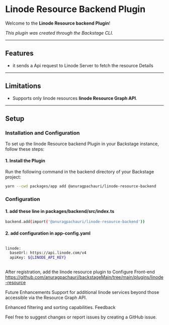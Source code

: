 # Linode Resource Backend Plugin

Welcome to the **Linode Resource backend Plugin**!

_This plugin was created through the Backstage CLI._

---

## Features

- it sends a Api request to Linode Server to fetch the resource Details

---

## Limitations

- Supports only linode resources **linode Resource Graph API**.

---

## Setup

### Installation and Configuration

To set up the linode Resource backend Plugin in your Backstage instance, follow these steps:

#### 1. Install the Plugin

Run the following command in the backend directory of your Backstage project:

```bash
yarn --cwd packages/app add @anuragpachauri/linode-resource-backend
```

### Configuration

#### 1. add these line in packages/backend/src/index.ts

```bash
backend.add(import('@anuragpachauri/linode-resource-backend'))
```
#### 2. add configuration in app-config.yaml

```bash

linode:
  baseUrl: https://api.linode.com/v4
  apiKey: ${LINODE_API_KEY}
  
```

After registration, add the linode resource plugin to Configure Front-end
https://github.com/anuragpachauri/backstageMain/tree/main/plugins/linode-resource

Future Enhancements
Support for additional linode services beyond those accessible via the Resource Graph API.

Enhanced filtering and sorting capabilities.
Feedback

Feel free to suggest changes or report issues by creating a GitHub issue.

